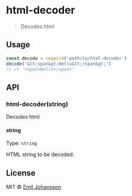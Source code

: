 # html-decoder

> Decodes html

## Usage

```js
const decode = require('path/to/html-decoder')
decode('&lt;span&gt;Hello&lt;/span&gt;')
// => '<span>Hello</span>'
```

## API

### html-decoder(string)

Decodes html

#### string

Type: `string`

HTML string to be decoded.

## License

MIT © [Emil Johansson](http://emiljohansson.se)
